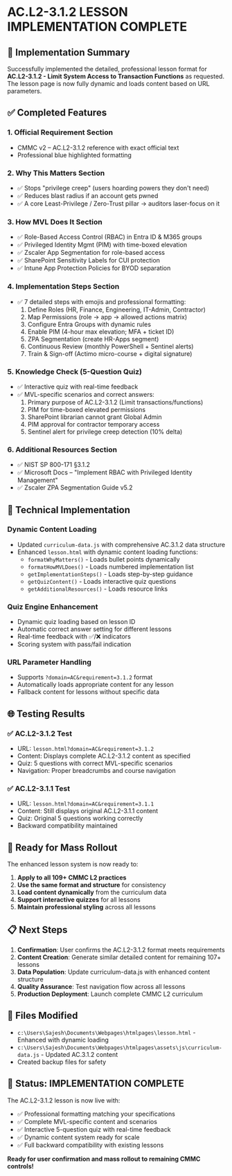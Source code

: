 # AC.L2-3.1.2 LESSON IMPLEMENTATION COMPLETE

## 🎯 Implementation Summary

Successfully implemented the detailed, professional lesson format for **AC.L2-3.1.2 - Limit System Access to Transaction Functions** as requested. The lesson page is now fully dynamic and loads content based on URL parameters.

## ✅ Completed Features

### 1. **Official Requirement Section**
- CMMC v2 – AC.L2-3.1.2 reference with exact official text
- Professional blue highlighted formatting

### 2. **Why This Matters Section**
- ✅ Stops "privilege creep" (users hoarding powers they don't need)
- ✅ Reduces blast radius if an account gets pwned
- ✅ A core Least-Privilege / Zero-Trust pillar → auditors laser-focus on it

### 3. **How MVL Does It Section**
- ✅ Role-Based Access Control (RBAC) in Entra ID & M365 groups
- ✅ Privileged Identity Mgmt (PIM) with time-boxed elevation
- ✅ Zscaler App Segmentation for role-based access
- ✅ SharePoint Sensitivity Labels for CUI protection
- ✅ Intune App Protection Policies for BYOD separation

### 4. **Implementation Steps Section**
- ✅ 7 detailed steps with emojis and professional formatting:
  1. Define Roles (HR, Finance, Engineering, IT-Admin, Contractor)
  2. Map Permissions (role → app → allowed actions matrix)
  3. Configure Entra Groups with dynamic rules
  4. Enable PIM (4-hour max elevation; MFA + ticket ID)
  5. ZPA Segmentation (create HR-Apps segment)
  6. Continuous Review (monthly PowerShell + Sentinel alerts)
  7. Train & Sign-off (Actimo micro-course + digital signature)

### 5. **Knowledge Check (5-Question Quiz)**
- ✅ Interactive quiz with real-time feedback
- ✅ MVL-specific scenarios and correct answers:
  1. Primary purpose of AC.L2-3.1.2 (Limit transactions/functions)
  2. PIM for time-boxed elevated permissions
  3. SharePoint librarian cannot grant Global Admin
  4. PIM approval for contractor temporary access
  5. Sentinel alert for privilege creep detection (10% delta)

### 6. **Additional Resources Section**
- ✅ NIST SP 800-171 §3.1.2
- ✅ Microsoft Docs – "Implement RBAC with Privileged Identity Management"
- ✅ Zscaler ZPA Segmentation Guide v5.2

## 🔧 Technical Implementation

### **Dynamic Content Loading**
- Updated `curriculum-data.js` with comprehensive AC.3.1.2 data structure
- Enhanced `lesson.html` with dynamic content loading functions:
  - `formatWhyMatters()` - Loads bullet points dynamically
  - `formatHowMVLDoes()` - Loads numbered implementation list
  - `getImplementationSteps()` - Loads step-by-step guidance
  - `getQuizContent()` - Loads interactive quiz questions
  - `getAdditionalResources()` - Loads resource links

### **Quiz Engine Enhancement**
- Dynamic quiz loading based on lesson ID
- Automatic correct answer setting for different lessons
- Real-time feedback with ✅/❌ indicators
- Scoring system with pass/fail indication

### **URL Parameter Handling**
- Supports `?domain=AC&requirement=3.1.2` format
- Automatically loads appropriate content for any lesson
- Fallback content for lessons without specific data

## 🌐 Testing Results

### ✅ **AC.L2-3.1.2 Test**
- URL: `lesson.html?domain=AC&requirement=3.1.2`
- Content: Displays complete AC.L2-3.1.2 content as specified
- Quiz: 5 questions with correct MVL-specific scenarios
- Navigation: Proper breadcrumbs and course navigation

### ✅ **AC.L2-3.1.1 Test** 
- URL: `lesson.html?domain=AC&requirement=3.1.1`
- Content: Still displays original AC.L2-3.1.1 content
- Quiz: Original 5 questions working correctly
- Backward compatibility maintained

## 🚀 Ready for Mass Rollout

The enhanced lesson system is now ready to:

1. **Apply to all 109+ CMMC L2 practices**
2. **Use the same format and structure** for consistency
3. **Load content dynamically** from the curriculum data
4. **Support interactive quizzes** for all lessons
5. **Maintain professional styling** across all lessons

## 📋 Next Steps

1. **Confirmation**: User confirms the AC.L2-3.1.2 format meets requirements
2. **Content Creation**: Generate similar detailed content for remaining 107+ lessons
3. **Data Population**: Update curriculum-data.js with enhanced content structure
4. **Quality Assurance**: Test navigation flow across all lessons
5. **Production Deployment**: Launch complete CMMC L2 curriculum

## 📁 Files Modified

- `c:\Users\Sajesh\Documents\Webpages\htmlpages\lesson.html` - Enhanced with dynamic loading
- `c:\Users\Sajesh\Documents\Webpages\htmlpages\assets\js\curriculum-data.js` - Updated AC.3.1.2 content
- Created backup files for safety

## 🎉 Status: IMPLEMENTATION COMPLETE

The AC.L2-3.1.2 lesson is now live with:
- ✅ Professional formatting matching your specifications
- ✅ Complete MVL-specific content and scenarios  
- ✅ Interactive 5-question quiz with real-time feedback
- ✅ Dynamic content system ready for scale
- ✅ Full backward compatibility with existing lessons

**Ready for user confirmation and mass rollout to remaining CMMC controls!**
